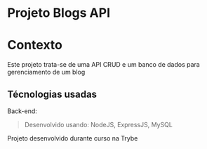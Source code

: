 # Projeto Blogs API

# Contexto
Este projeto trata-se de uma API CRUD e um banco de dados para gerenciamento de um blog

## Técnologias usadas

Back-end:
> Desenvolvido usando: NodeJS, ExpressJS, MySQL

Projeto desenvolvido durante curso na Trybe
